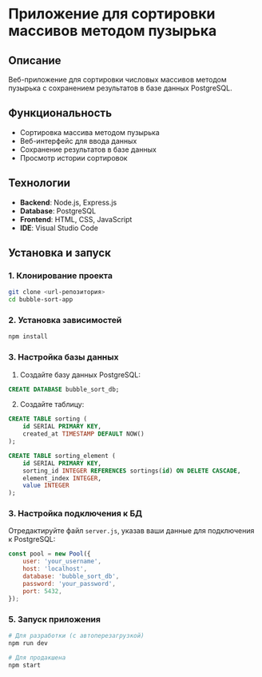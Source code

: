 # Приложение для сортировки массивов методом пузырька

## Описание

Веб-приложение для сортировки числовых массивов методом пузырька с сохранением результатов в базе данных PostgreSQL.

## Функциональность

- Сортировка массива методом пузырька
- Веб-интерфейс для ввода данных
- Сохранение результатов в базе данных
- Просмотр истории сортировок

## Технологии

- **Backend**: Node.js, Express.js
- **Database**: PostgreSQL
- **Frontend**: HTML, CSS, JavaScript
- **IDE**: Visual Studio Code

## Установка и запуск

### 1. Клонирование проекта
```bash
git clone <url-репозитория>
cd bubble-sort-app
```

### 2. Установка зависимостей
```bash
npm install
```

### 3. Настройка базы данных
1. Создайте базу данных PostgreSQL:
```sql
CREATE DATABASE bubble_sort_db;
```

2. Создайте таблицу:
```sql
CREATE TABLE sorting (
    id SERIAL PRIMARY KEY,
    created_at TIMESTAMP DEFAULT NOW()
);

CREATE TABLE sorting_element (
    id SERIAL PRIMARY KEY,
    sorting_id INTEGER REFERENCES sortings(id) ON DELETE CASCADE,
    element_index INTEGER,
    value INTEGER
);

```

### 3. Настройка подключения к БД
Отредактируйте файл `server.js`, указав ваши данные для подключения к PostgreSQL:
```javascript
const pool = new Pool({
    user: 'your_username',
    host: 'localhost',
    database: 'bubble_sort_db',
    password: 'your_password',
    port: 5432,
});
```

### 5. Запуск приложения
```bash
# Для разработки (с автоперезагрузкой)
npm run dev

# Для продакшена
npm start
```